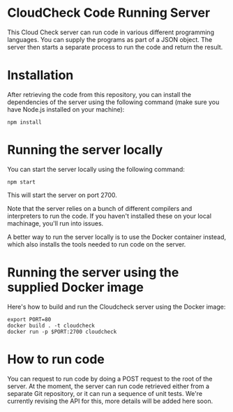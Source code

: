 # CloudCheck Code Running Server

This Cloud Check server can run code in various different programming languages. You can supply the programs as part of a JSON object. The server then starts a separate process to run the code and return the result.

# Installation

After retrieving the code from this repository, you can install the dependencies of the server using the following command (make sure you have Node.js installed on your machine):

```
npm install
```

# Running the server locally

You can start the server locally using the following command:

```
npm start
```

This will start the server on port 2700.

Note that the server relies on a bunch of different compilers and interpreters to run the code. If you haven't installed these on your local machinage, you'll run into issues.

A better way to run the server locally is to use the Docker container instead, which also installs the tools needed to run code on the server.

# Running the server using the supplied Docker image

Here's how to build and run the Cloudcheck server using the Docker image:

```
export PORT=80
docker build . -t cloudcheck
docker run -p $PORT:2700 cloudcheck
```

# How to run code

You can request to run code by doing a POST request to the root of the server. At the moment, the server can run code retrieved either from a separate Git repository, or it can run a sequence of unit tests. We're currently revising the API for this, more details will be added here soon.
